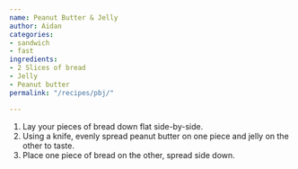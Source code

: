 ```yaml
---
name: Peanut Butter & Jelly
author: Aidan
categories:
- sandwich
- fast
ingredients:
- 2 Slices of bread
- Jelly
- Peanut butter
permalink: "/recipes/pbj/"

---
```

1. Lay your pieces of bread down flat side-by-side.
2. Using a knife, evenly spread peanut butter on one piece and jelly on the other to taste.
3. Place one piece of bread on the other, spread side down.